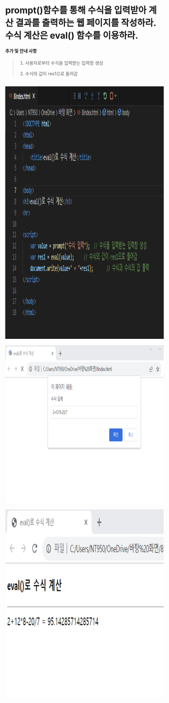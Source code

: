 # prompt()함수를 통해 수식을 입력받아 계산 결과를 출력하는 웹 페이지를 작성하라. 수식 계산은 eval() 함수를 이용하라.

 #### 추가 및 안내 사항

>    1. 사용자로부터 수식을 입력받는 입력창 생성
>    >
>    2. 수식의 값이 res1으로 들어감


<br><img src="1.png" width="700" height="800" title="px(픽셀) 크기 설정" alt="1번 이미지"></img><br/>
<br><img src="2.png" width="700" height="500" title="px(픽셀) 크기 설정" alt="1번 이미지"></img><br/>
<br><img src="3.png" width="700" height="600" title="px(픽셀) 크기 설정" alt="1번 이미지"></img><br/>




